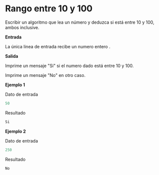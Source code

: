 # Rango entre 10 y 100
Escribir un algoritmo que lea un número y deduzca si está entre 10 y 100, ambos inclusive. 

**Entrada**

La única linea de entrada recibe un numero entero .

**Salida**

Imprime un mensaje "Si" si el numero dado está entre 10 y 100.

Imprime un mensaje "No" en otro caso.

**Ejemplo 1**

Dato de entrada
```cpp
50
```
Resultado
```cpp
Si
```
**Ejemplo 2**

Dato de entrada
```cpp
250
```
Resultado
```cpp
No
```